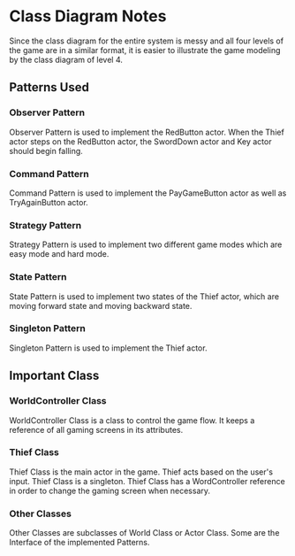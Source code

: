 # Class Diagram Notes

Since the class diagram for the entire system is messy and all four levels of the game are in a similar format, it is easier to illustrate the game modeling by the class diagram of level 4.

## Patterns Used

### Observer Pattern
Observer Pattern is used to implement the RedButton actor. When the Thief actor steps on the RedButton actor, the SwordDown actor and Key actor should begin falling.

### Command Pattern
Command Pattern is used to implement the PayGameButton actor as well as TryAgainButton actor.

### Strategy Pattern
Strategy Pattern is used to implement two different game modes which are easy mode and hard mode.

### State Pattern
State Pattern is used to implement two states of the Thief actor, which are moving forward state and moving backward state.

### Singleton Pattern
Singleton Pattern is used to implement the Thief actor.

## Important Class

### WorldController Class
WorldController Class is a class to control the game flow. It keeps a reference of all gaming screens in its attributes.

### Thief Class
Thief Class is the main actor in the game. Thief acts based on the user's input. Thief Class is a singleton. Thief Class has a WordController reference in order to change the gaming screen when necessary.

### Other Classes
Other Classes are subclasses of World Class or Actor Class. Some are the Interface of the implemented Patterns.
